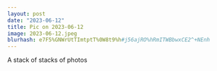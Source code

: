 ```yaml
---
layout: post
date: "2023-06-12"
title: Pic on 2023-06-12
image: 2023-06-12.jpeg
blurhash: e7F5%GNWrUtTImtptT%0W8t9%h#j56ajRO%hRmITWBbwxCE2^+NEnh
---
```


A stack of stacks of photos
